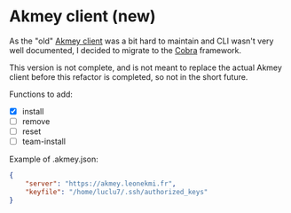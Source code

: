 # Akmey client (new)

As the "old" [Akmey client](https://github.com/akmey/akmey-client) was a bit hard to maintain and CLI wasn't very well documented, I decided to migrate to the [Cobra](https://github.com/spf13/cobra) framework.

This version is not complete, and is not meant to replace the actual Akmey client before this refactor is completed, so not in the short future.

Functions to add:
- [x] install
- [ ] remove
- [ ] reset
- [ ] team-install

Example of .akmey.json:
```json
{
	"server": "https://akmey.leonekmi.fr",
	"keyfile": "/home/luclu7/.ssh/authorized_keys"
}
```
